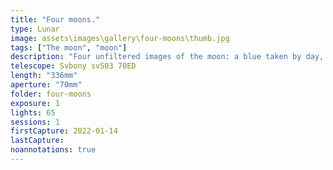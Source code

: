 ```yaml
---
title: "Four moons."
type: Lunar
image: assets\images\gallery\four-moons\thumb.jpg
tags: ["The moon", "moon"]
description: "Four unfiltered images of the moon: a blue taken by day, a yellow due to fog, and a red due to forest fire smoke in addition to the traditional gray."
telescope: Svbony sv503 70ED
length: "336mm"
aperture: "70mm"
folder: four-moons
exposure: 1
lights: 65
sessions: 1
firstCapture: 2022-01-14
lastCapture:
noannotations: true
---
```

